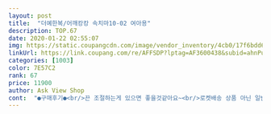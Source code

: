 ```yaml
---
layout: post 
title:  "더예한복/어깨캉캉 속치마10-02 여아용" 
description: TOP.67 
date: 2020-01-22 02:55:07 
img: https://static.coupangcdn.com/image/vendor_inventory/4cb0/17f6bdd676477f3c0d02726f8f70c0265a55470490ebce64e20f6a60e654.jpg 
linkUrl: https://link.coupang.com/re/AFFSDP?lptag=AF3600438&subid=ahnPublicAsk&pageKey=280339104&itemId=889877334&vendorItemId=3984517790&traceid=V0-113-7b7df732a19693fa 
categories: [1003] 
color: 7E57C2 
rank: 67 
price: 11900 
author: Ask View Shop 
cont:  "●구매후기●<br/>끈 조절하는게 있으면 좋을것같아요~<br/>로켓배송 상품 아닌 일반배송 상품인데<br/>별 3개인건... <br/>.<br/><br/>빠른배송 감사합니다<br/>사이즈 참조해서 주문했더니 딱 맞네요<br/>세탁후 냄새때문에 한번 더 세탁했어요.<br/>.<br/><br/>실밥이 너무 많았고,<br/>아쉬운건,<br/>안에 속 망사 특유의 냄새나더라구요ㅜ<br/>여기 속치마엔 어깨 끈 조절하는게 없더라구요;<br/>요걸 입고 한복을 입으면 완전 더 좋아용~~^^  꼭 함께 구매해서 예쁘게 한복 입히세요!!<br/>주문 후 다음날 받았어요~ 당일 발송이라 좋네요!!<br/>한복 6호 구매하면서 한복 사이즈에 맞게 주문했어요.<br/><br/>" 
---
```

